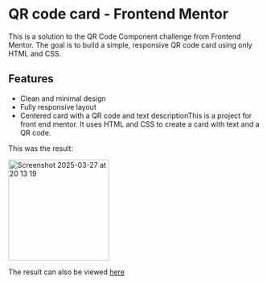 # QR code card - Frontend Mentor

This is a solution to the QR Code Component challenge from Frontend Mentor. The goal is to build a simple, responsive QR code card using only HTML and CSS.

## Features

* Clean and minimal design
* Fully responsive layout
* Centered card with a QR code and text descriptionThis is a project for front end mentor. It uses HTML and CSS to create a card with text and a QR code.

This was the result:

<img width="200" alt="Screenshot 2025-03-27 at 20 13 19" src="https://github.com/user-attachments/assets/313dcbda-5f7b-465d-88c3-eadf5585e7da" />

The result can also be viewed [here](https://esimscd.github.io/QRcode/)

